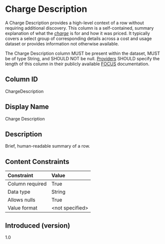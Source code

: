 # Charge Description

A Charge Description provides a high-level context of a row without requiring additional discovery. This column is a self-contained, summary explanation of what the [*charge*](#glossary:charge) is for and how it was priced. It typically covers a select group of corresponding details across a cost and usage dataset or provides information not otherwise available.

The Charge Description column MUST be present within the dataset, MUST be of type String, and SHOULD NOT be null. [Providers](#glossary:provider) SHOULD specify the length of this column in their publicly available [FOCUS](#glossary:finops-cost-and-usage-specification) documentation.

## Column ID

ChargeDescription

## Display Name

Charge Description

## Description

Brief, human-readable summary of a row.

## Content Constraints

|    Constraint   |      Value       |
|:----------------|:-----------------|
| Column required | True             |
| Data type       | String           |
| Allows nulls    | True             |
| Value format    | \<not specified> |

## Introduced (version)

1.0
